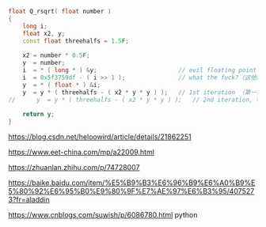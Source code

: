 ```cpp
float Q_rsqrt( float number )
{
	long i;
	float x2, y;
	const float threehalfs = 1.5F;
 
	x2 = number * 0.5F;
	y  = number;
	i  = * ( long * ) &y;                       // evil floating point bit level hacking（对浮点数的邪恶位级hack）
	i  = 0x5f3759df - ( i >> 1 );               // what the fuck?（这他妈的是怎么回事？）
	y  = * ( float * ) &i;
	y  = y * ( threehalfs - ( x2 * y * y ) );   // 1st iteration （第一次牛顿迭代）
//      y  = y * ( threehalfs - ( x2 * y * y ) );   // 2nd iteration, this can be removed（第二次迭代，可以删除）
 
	return y;
}
```


https://blog.csdn.net/heloowird/article/details/21862251

https://www.eet-china.com/mp/a22009.html

https://zhuanlan.zhihu.com/p/74728007

https://baike.baidu.com/item/%E5%B9%B3%E6%96%B9%E6%A0%B9%E5%80%92%E6%95%B0%E9%80%9F%E7%AE%97%E6%B3%95/4075273?fr=aladdin

https://www.cnblogs.com/suwish/p/6086780.html python
